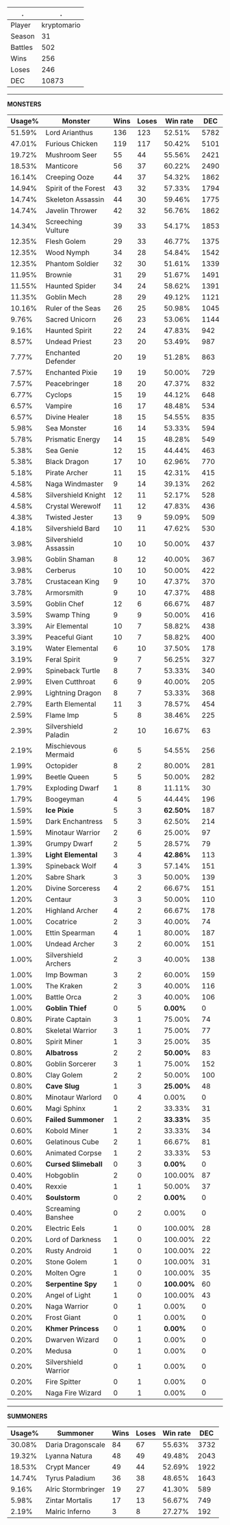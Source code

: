 .|.
|-|-
Player|kryptomario
Season|31
Battles|502
Wins|256
Loses|246
DEC|10873

---
**MONSTERS**

Usage%|Monster|Wins|Loses|Win rate|DEC|
-|-|-|-|-|-|
51.59%|Lord Arianthus|136|123|52.51%|5782|
47.01%|Furious Chicken|119|117|50.42%|5101|
19.72%|Mushroom Seer|55|44|55.56%|2421|
18.53%|Manticore|56|37|60.22%|2490|
16.14%|Creeping Ooze|44|37|54.32%|1862|
14.94%|Spirit of the Forest|43|32|57.33%|1794|
14.74%|Skeleton Assassin|44|30|59.46%|1775|
14.74%|Javelin Thrower|42|32|56.76%|1862|
14.34%|Screeching Vulture|39|33|54.17%|1853|
12.35%|Flesh Golem|29|33|46.77%|1375|
12.35%|Wood Nymph|34|28|54.84%|1542|
12.35%|Phantom Soldier|32|30|51.61%|1339|
11.95%|Brownie|31|29|51.67%|1491|
11.55%|Haunted Spider|34|24|58.62%|1391|
11.35%|Goblin Mech|28|29|49.12%|1121|
10.16%|Ruler of the Seas|26|25|50.98%|1045|
9.76%|Sacred Unicorn|26|23|53.06%|1144|
9.16%|Haunted Spirit|22|24|47.83%|942|
8.57%|Undead Priest|23|20|53.49%|987|
7.77%|Enchanted Defender|20|19|51.28%|863|
7.57%|Enchanted Pixie|19|19|50.00%|729|
7.57%|Peacebringer|18|20|47.37%|832|
6.77%|Cyclops|15|19|44.12%|648|
6.57%|Vampire|16|17|48.48%|534|
6.57%|Divine Healer|18|15|54.55%|835|
5.98%|Sea Monster|16|14|53.33%|594|
5.78%|Prismatic Energy|14|15|48.28%|549|
5.38%|Sea Genie|12|15|44.44%|463|
5.38%|Black Dragon|17|10|62.96%|770|
5.18%|Pirate Archer|11|15|42.31%|415|
4.58%|Naga Windmaster|9|14|39.13%|262|
4.58%|Silvershield Knight|12|11|52.17%|528|
4.58%|Crystal Werewolf|11|12|47.83%|436|
4.38%|Twisted Jester|13|9|59.09%|509|
4.18%|Silvershield Bard|10|11|47.62%|530|
3.98%|Silvershield Assassin|10|10|50.00%|437|
3.98%|Goblin Shaman|8|12|40.00%|367|
3.98%|Cerberus|10|10|50.00%|422|
3.78%|Crustacean King|9|10|47.37%|370|
3.78%|Armorsmith|9|10|47.37%|488|
3.59%|Goblin Chef|12|6|66.67%|487|
3.59%|Swamp Thing|9|9|50.00%|416|
3.39%|Air Elemental|10|7|58.82%|438|
3.39%|Peaceful Giant|10|7|58.82%|400|
3.19%|Water Elemental|6|10|37.50%|178|
3.19%|Feral Spirit|9|7|56.25%|327|
2.99%|Spineback Turtle|8|7|53.33%|340|
2.99%|Elven Cutthroat|6|9|40.00%|205|
2.99%|Lightning Dragon|8|7|53.33%|368|
2.79%|Earth Elemental|11|3|78.57%|454|
2.59%|Flame Imp|5|8|38.46%|225|
2.39%|Silvershield Paladin|2|10|16.67%|63|
2.19%|Mischievous Mermaid|6|5|54.55%|256|
1.99%|Octopider|8|2|80.00%|281|
1.99%|Beetle Queen|5|5|50.00%|282|
1.79%|Exploding Dwarf|1|8|11.11%|30|
1.79%|Boogeyman|4|5|44.44%|196|
1.59%|**Ice Pixie**|5|3|**62.50%**|187|
1.59%|Dark Enchantress|5|3|62.50%|214|
1.59%|Minotaur Warrior|2|6|25.00%|97|
1.39%|Grumpy Dwarf|2|5|28.57%|79|
1.39%|**Light Elemental**|3|4|**42.86%**|113|
1.39%|Spineback Wolf|4|3|57.14%|151|
1.20%|Sabre Shark|3|3|50.00%|139|
1.20%|Divine Sorceress|4|2|66.67%|151|
1.20%|Centaur|3|3|50.00%|110|
1.20%|Highland Archer|4|2|66.67%|178|
1.00%|Cocatrice|2|3|40.00%|74|
1.00%|Ettin Spearman|4|1|80.00%|187|
1.00%|Undead Archer|3|2|60.00%|151|
1.00%|Silvershield Archers|2|3|40.00%|138|
1.00%|Imp Bowman|3|2|60.00%|159|
1.00%|The Kraken|2|3|40.00%|116|
1.00%|Battle Orca|2|3|40.00%|106|
1.00%|**Goblin Thief**|0|5|**0.00%**|0|
0.80%|Pirate Captain|3|1|75.00%|74|
0.80%|Skeletal Warrior|3|1|75.00%|77|
0.80%|Spirit Miner|1|3|25.00%|35|
0.80%|**Albatross**|2|2|**50.00%**|83|
0.80%|Goblin Sorcerer|3|1|75.00%|152|
0.80%|Clay Golem|2|2|50.00%|100|
0.80%|**Cave Slug**|1|3|**25.00%**|48|
0.80%|Minotaur Warlord|0|4|0.00%|0|
0.60%|Magi Sphinx|1|2|33.33%|31|
0.60%|**Failed Summoner**|1|2|**33.33%**|35|
0.60%|Kobold Miner|1|2|33.33%|34|
0.60%|Gelatinous Cube|2|1|66.67%|81|
0.60%|Animated Corpse|1|2|33.33%|53|
0.60%|**Cursed Slimeball**|0|3|**0.00%**|0|
0.40%|Hobgoblin|2|0|100.00%|87|
0.40%|Rexxie|1|1|50.00%|37|
0.40%|**Soulstorm**|0|2|**0.00%**|0|
0.40%|Screaming Banshee|0|2|0.00%|0|
0.20%|Electric Eels|1|0|100.00%|28|
0.20%|Lord of Darkness|1|0|100.00%|22|
0.20%|Rusty Android|1|0|100.00%|22|
0.20%|Stone Golem|1|0|100.00%|31|
0.20%|Molten Ogre|1|0|100.00%|35|
0.20%|**Serpentine Spy**|1|0|**100.00%**|60|
0.20%|Angel of Light|1|0|100.00%|43|
0.20%|Naga Warrior|0|1|0.00%|0|
0.20%|Frost Giant|0|1|0.00%|0|
0.20%|**Khmer Princess**|0|1|**0.00%**|0|
0.20%|Dwarven Wizard|0|1|0.00%|0|
0.20%|Medusa|0|1|0.00%|0|
0.20%|Silvershield Warrior|0|1|0.00%|0|
0.20%|Fire Spitter|0|1|0.00%|0|
0.20%|Naga Fire Wizard|0|1|0.00%|0|

---
**SUMMONERS**

Usage%|Summoner|Wins|Loses|Win rate|DEC|
-|-|-|-|-|-|
30.08%|Daria Dragonscale|84|67|55.63%|3732|
19.32%|Lyanna Natura|48|49|49.48%|2043|
18.53%|Crypt Mancer|49|44|52.69%|1922|
14.74%|Tyrus Paladium|36|38|48.65%|1643|
9.16%|Alric Stormbringer|19|27|41.30%|589|
5.98%|Zintar Mortalis|17|13|56.67%|749|
2.19%|Malric Inferno|3|8|27.27%|192|

